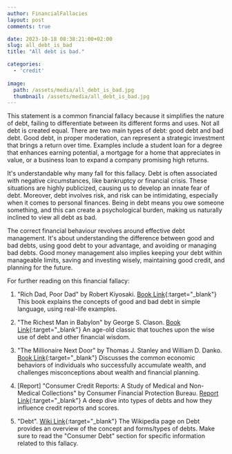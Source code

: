 ```yaml
---
author: FinancialFallacies
layout: post
comments: true

date: 2023-10-18 08:38:21:00+02:00  
slug: all_debt_is_bad
title: "All debt is bad."

categories:
  - 'credit'
  
image:
  path: /assets/media/all_debt_is_bad.jpg
  thumbnail: /assets/media/all_debt_is_bad.jpg
---
```


This statement is a common financial fallacy because it simplifies the nature of debt, failing to differentiate between its different forms and uses. Not all debt is created equal. There are two main types of debt: good debt and bad debt. Good debt, in proper moderation, can represent a strategic investment that brings a return over time. Examples include a student loan for a degree that enhances earning potential, a mortgage for a home that appreciates in value, or a business loan to expand a company promising high returns.

It's understandable why many fall for this fallacy. Debt is often associated with negative circumstances, like bankruptcy or financial crisis. These situations are highly publicized, causing us to develop an innate fear of debt. Moreover, debt involves risk, and risk can be intimidating, especially when it comes to personal finances. Being in debt means you owe someone something, and this can create a psychological burden, making us naturally inclined to view all debt as bad.

The correct financial behaviour revolves around effective debt management. It's about understanding the difference between good and bad debts, using good debt to your advantage, and avoiding or managing bad debts. Good money management also implies keeping your debt within manageable limits, saving and investing wisely, maintaining good credit, and planning for the future.

For further reading on this financial fallacy:

1. "Rich Dad, Poor Dad" by Robert Kiyosaki. [Book Link](https://www.amazon.com/Rich-Dad-Poor-Teach-Middle/dp/1612680194/ref=nosim?tag=financialfall-20){:target="_blank"}
This book explains the concepts of good and bad debt in simple language, using real-life examples.

2. "The Richest Man in Babylon" by George S. Clason. [Book Link](https://www.amazon.com/Richest-Man-Babylon-George-Clason/dp/1505339111/ref=nosim?tag=financialfall-20){:target="_blank"}
An age-old classic that touches upon the wise use of debt and other financial wisdom.

3. "The Millionaire Next Door" by Thomas J. Stanley and William D. Danko. [Book Link](https://www.amazon.com/Millionaire-Next-Door-Surprising-Americas/dp/1589795474/ref=nosim?tag=financialfall-20){:target="_blank"}
Discusses the common economic behaviors of individuals who successfully accumulate wealth, and challenges misconceptions about wealth and financial planning.

4. [Report] "Consumer Credit Reports: A Study of Medical and Non-Medical Collections" by Consumer Financial Protection Bureau. [Report Link](https://www.consumerfinance.gov/data-research/research-reports/consumer-credit-reports-a-study-of-medical-and-non-medical-collections/){:target="_blank"}
A deep dive into types of debts and how they influence credit reports and scores.

5. "Debt". [Wiki Link](https://en.wikipedia.org/wiki/List_of_countries_by_external_debt){:target="_blank"}
The Wikipedia page on Debt provides an overview of the concept and forms/types of debts. Make sure to read the "Consumer Debt" section for specific information related to this fallacy.
